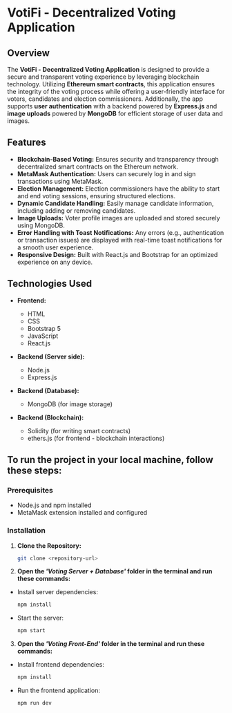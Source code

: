 # VotiFi - Decentralized Voting Application


## Overview

The **VotiFi - Decentralized Voting Application** is designed to provide a secure and transparent voting experience by leveraging blockchain technology. Utilizing **Ethereum smart contracts**, this application ensures the integrity of the voting process while offering a user-friendly interface for voters, candidates and election commissioners. Additionally, the app supports **user authentication** with a backend powered by **Express.js** and **image uploads** powered by **MongoDB** for efficient storage of user data and images.


## Features

- **Blockchain-Based Voting:** Ensures security and transparency through decentralized smart contracts on the Ethereum network.
- **MetaMask Authentication:** Users can securely log in and sign transactions using MetaMask.
- **Election Management:** Election commissioners have the ability to start and end voting sessions, ensuring structured elections.
- **Dynamic Candidate Handling:** Easily manage candidate information, including adding or removing candidates.
- **Image Uploads:** Voter profile images are uploaded and stored securely using MongoDB.
- **Error Handling with Toast Notifications:** Any errors (e.g., authentication or transaction issues) are displayed with real-time toast notifications for a smooth user experience.
- **Responsive Design:** Built with React.js and Bootstrap for an optimized experience on any device.


## Technologies Used

- **Frontend:**
  - HTML
  - CSS
  - Bootstrap 5
  - JavaScript 
  - React.js
  
- **Backend (Server side):**
  - Node.js 
  - Express.js

- **Backend (Database):**
  - MongoDB (for image storage)
    
- **Backend (Blockchain):**
  - Solidity (for writing smart contracts)
  - ethers.js (for frontend - blockchain interactions)

    
## To run the project in your local machine, follow these steps: 

### Prerequisites
- Node.js and npm installed
- MetaMask extension installed and configured

### Installation
1. **Clone the Repository:**
   
   ```bash
   git clone <repository-url>

2. **Open the *'Voting Server + Database'* folder in the terminal and run these commands:**
  - Install server dependencies:
    
    ```bash
    npm install
    ```
  - Start the server:

    ```bash
    npm start
    ```

3. **Open the *'Voting Front-End'* folder in the terminal and run these commands:**

- Install frontend dependencies:

    ```bash
    npm install
    ```
    
- Run the frontend application:

    ```bash
    npm run dev
    ```
